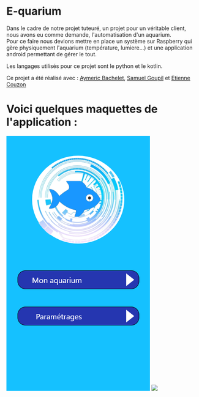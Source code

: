# E-quarium

Dans le cadre de notre projet tuteuré, un projet pour un véritable client, nous avons eu comme demande, l'automatisation d'un aquarium. </br>
Pour ce faire nous devions mettre en place un système sur Raspberry qui gère physiquement l'aquarium (température, lumiere...) et une application android permettant de gérer le tout.

Les langages utilisés pour ce projet sont le python et le kotlin.

Ce projet a été réalisé avec : [Aymeric Bachelet](https://github.com/aymeric-bachelet), [Samuel Goupil](https://github.com/samuelGoupil) et [Etienne Couzon](https://github.com/EtienneCOUZON)


# Voici quelques maquettes de l'application : 

![](Ressources/maquettes/menu_principal.png) ![](Ressources/maquettes/température_ok.png)
